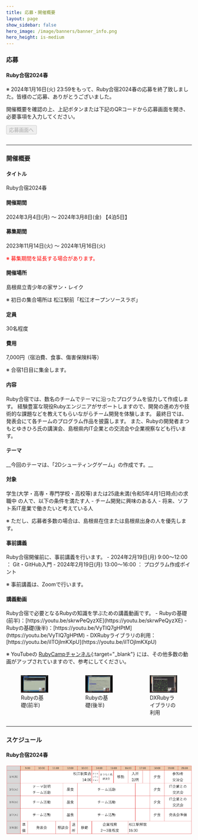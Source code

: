```yaml
---
title: 応募・開催概要
layout: page
show_sidebar: false
hero_image: /image/banners/banner_info.png
hero_height: is-medium
---
```


<h3 class="block">
  <span class="icon-text has-text-info-dark">
    <span class="icon">
      <i class="fas fa-file-alt"></i>
    </span>
    <span>応募</span>
  </span>
</h3>

<h4 class="has-text-danger-dark">Ruby合宿2024春</h4>

<div class="notification is-danger is-light">
※ 2024年1月16日(火) 23:59をもって、Ruby合宿2024春の応募を終了致しました。皆様のご応募、ありがとうございました。
</div>

<div class="columns is-centered">
  <div class="column is-12">
    <p class="has-text-centered">
      <span>開催概要を確認の上、上記ボタンまたは下記のQRコードから応募画面を開き、必要事項を入力してください。</span>
    </p>
    <p class="has-text-centered">
      <button class="button is-large is-rounded is-link" disabled>応募画面へ</button>
    </p>
  </div>
</div>

---

<h3 class="block" class="has-text-info-dark">
  <span class="icon-text">
    <span class="icon">
      <i class="fas fa-gem"></i>
    </span>
    <span>開催概要</span>
  </span>
</h3>

<h4 class="has-text-success-dark">タイトル</h4>
Ruby合宿2024春

<h4 class="has-text-success-dark">開催期間</h4>
2024年3月4日(月) 〜 2024年3月8日(金) 【4泊5日】

<h4 class="has-text-success-dark">募集期間</h4>
2023年11月14日(火) 〜 2024年1月16日(火)

<span style="color: red;">※ 募集期間を延長する場合があります。</span>

<h4 class="has-text-success-dark">開催場所</h4>
島根県立青少年の家サン・レイク

※ 初日の集合場所は 松江駅前「松江オープンソースラボ」

<h4 class="has-text-success-dark">定員</h4>
30名程度  

<h4 class="has-text-success-dark">費用</h4>
7,000円（宿泊費、食事、傷害保険料等）

※ 合宿1日目に集金します。

<h4 class="has-text-success-dark">内容</h4>
Ruby合宿では、数名のチームでテーマに沿ったプログラムを協力して作成します。  
経験豊富な現役Rubyエンジニアがサポートしますので、開発の進め方や技術的な課題などを教えてもらいながらチーム開発を体験します。  
最終日では、発表会にて各チームのプログラム作品を披露します。  
また、Rubyの開発者まつもとゆきひろ氏の講演会、島根県内IT企業との交流会や企業視察なども行います。  

<h4 class="has-text-success-dark">テーマ</h4>
__今回のテーマは、「2Dシューティングゲーム」の作成です。__

<h4 class="has-text-success-dark">対象</h4>
学生(大学・高専・専門学校・高校等)または25歳未満(令和5年4月1日時点)の求職中 の人で、以下の条件を満たす人  
- チーム開発に興味のある人
- 将来、ソフト系IT産業で働きたいと考えている人

※ ただし、応募者多数の場合は、島根県在住または島根県出身の人を優先します。

<h4 class="has-text-success-dark">事前講義</h4>
Ruby合宿開催前に、事前講義を行います。  
- 2024年2月19日(月) 9:00〜12:00 ： Git・GitHub入門
- 2024年2月19日(月) 13:00〜16:00 ： プログラム作成ポイント

※ 事前講義は、Zoomで行います。

<h4 class="has-text-success-dark">講義動画</h4>
Ruby合宿で必要となるRubyの知識を学ぶための講義動画です。  
- Rubyの基礎(前半)：[https://youtu.be/skrwPeQyzXE](https://youtu.be/skrwPeQyzXE)
- Rubyの基礎(後半)：[https://youtu.be/VyTIQ7gHPtM](https://youtu.be/VyTIQ7gHPtM)
- DXRubyライブラリの利用：[https://youtu.be/iITOjlmKXpU](https://youtu.be/iITOjlmKXpU)

※ YouTubeの [RubyCampチャンネル](https://www.youtube.com/channel/UC_zQBDRY64nWoQ56jcBEW5g){:target="_blank"} には、その他多数の動画がアップされていますので、参考にしてください。

<div class="columns">
  <div class="column">
    <figure class="image">
      <img src="/image/info/ruby_lecture_1_tmb.png" alt="Rubyの基礎(前半)">
      <figcaption>
        Rubyの基礎(前半)
      </figcaption>
    </figure>
  </div>
  <div class="column">
    <figure class="image">
      <img src="/image/info/ruby_lecture_2_tmb.png" alt="Rubyの基礎(後半)">
      <figcaption>
        Rubyの基礎(後半)
      </figcaption>
    </figure>
  </div>
  <div class="column">
    <figure class="image">
      <img src="/image/info/dxruby_lecture_tmb.png" alt="DXRubyライブラリの利用">
      <figcaption>
        DXRubyライブラリの利用
      </figcaption>
    </figure>
  </div>
</div> 

---

<h3 class="block" class="has-text-info-dark">
  <span class="icon-text">
    <span class="icon">
      <i class="fas fa-calendar"></i>
    </span>
    <span>スケジュール</span>
  </span>
</h3>

<h4 class="has-text-danger-dark">Ruby合宿2024春</h4>

![Ruby合宿2024春スケジュール](/image/2024-spring/2024_spring_schedule.png "Ruby合宿2024春スケジュール")
